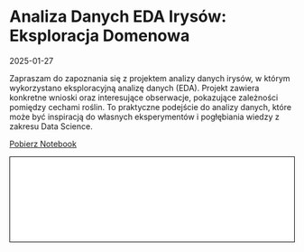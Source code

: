# Analiza Danych EDA Irysów: Eksploracja Domenowa

2025-01-27

Zapraszam do zapoznania się z projektem analizy danych irysów, w którym wykorzystano eksploracyjną analizę danych (EDA). Projekt zawiera konkretne wnioski oraz interesujące obserwacje, pokazujące zależności pomiędzy cechami roślin. To praktyczne podejście do analizy danych, które może być inspiracją do własnych eksperymentów i pogłębiania wiedzy z zakresu Data Science.

<a href="iris.ipynb" class="md-button md-button--primary">Pobierz Notebook</a>

<iframe
    id="content"
    src="iris.html"
    width="100%"
    style="border:1px solid black;overflow:hidden;"
></iframe>
<script>
function resizeIframeToFitContent(iframe) {
    iframe.style.height = (iframe.contentWindow.document.documentElement.scrollHeight + 50) + "px";
    iframe.contentDocument.body.style["overflow"] = 'hidden';
}
window.addEventListener('load', function() {
    var iframe = document.getElementById('content');
    resizeIframeToFitContent(iframe);
});
window.addEventListener('resize', function() {
    var iframe = document.getElementById('content');
    resizeIframeToFitContent(iframe);
});
</script>